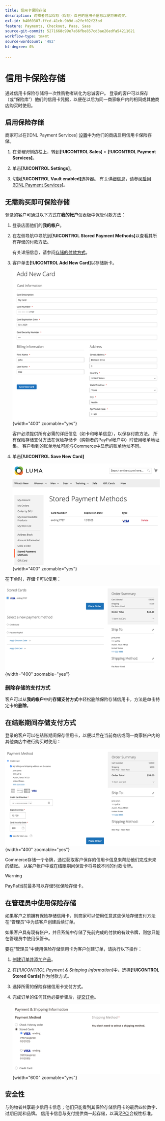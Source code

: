 ```yaml
---
title: 信用卡保险存储
description: 购物者可以保存（保存）自己的信用卡信息以便将来购买。
exl-id: b4060307-ffcd-41cb-9b9d-a2fef02f23bd
feature: Payments, Checkout, Paas, Saas
source-git-commit: 5271668c99e7a66fbe857cd3ae26edfa54211621
workflow-type: tm+mt
source-wordcount: '482'
ht-degree: 0%

---
```


# 信用卡保险存储

通过信用卡保险存储将一次性购物者转化为忠诚客户。 登录的客户可以保存（或“保险库”）他们的信用卡凭据，以便在以后为同一商家帐户内的相同或其他商店购买时使用。

## 启用保险存储

商家可以在[!DNL Payment Services] [设置](settings.md#card-vaulting)中为他们的商店启用信用卡保险存储。

1. 在&#x200B;_管理员_&#x200B;侧边栏上，转到&#x200B;**[!UICONTROL Sales]** > **[!UICONTROL Payment Services]**。

1. 单击&#x200B;**[!UICONTROL Settings]**。

1. 切换&#x200B;**[!UICONTROL Vault enabled]**&#x200B;选择器。 有关详细信息，请参阅[启用 [!DNL Payment Services]](settings.md#enable-payment-services)。

## 无需购买即可保险存储

登录的客户可通过以下方式在&#x200B;**我的帐户**&#x200B;仪表板中保管付款方法：

1. 登录店面他们的&#x200B;**我的帐户**。

1. 在左侧导航中导航到&#x200B;**[!UICONTROL Stored Payment Methods]**&#x200B;以查看其所有存储的付款方法。

   有关详细信息，请参阅[存储的付款方式](https://experienceleague.adobe.com/zh-hans/docs/commerce-admin/stores-sales/payments/stored-payment-methods)。

1. 客户单击&#x200B;**[!UICONTROL Add New Card]**&#x200B;以存储新卡。

   ![添加新信息卡](assets/add-new-card.png){width="400" zoomable="yes"}

   客户必须提供所有必需的详细信息（如卡和帐单信息），以保存付款方法。
所有保险存储支付方法在保险存储卡（购物者的PayPal帐户中）时使用帐单地址集。 客户看到的账单地址可能与Commerce中显示的账单地址不同。

1. 单击&#x200B;**[!UICONTROL Save New Card]**

   ![我的帐户中存储的付款方式](assets/stored-payment-methods.png){width="400" zoomable="yes"}

在下单时，存储卡可以使用：

![将存储的凭据用于将来购买](assets/use-stored-card.png){width="400" zoomable="yes"}

### 删除存储的支付方式

客户可以从&#x200B;**我的帐户**&#x200B;中的&#x200B;**存储支付方式**&#x200B;中轻松删除保险存储信用卡，方法是单击特定卡的&#x200B;**删除**。

## 在结账期间存储支付方式

登录的客户可以在结账期间保存信用卡，以便以后在当前商店或同一商家帐户内的其他商店中进行购买时使用：

![保存信用卡以供将来使用](assets/save-card-for-later.png){width="400" zoomable="yes"}

Commerce存储一个令牌，通过获取客户保存的信用卡信息来帮助他们完成未来的结账。 从客户帐户中或在结账期间保管卡将导致不同的付款令牌。

>[!WARNING]
>
> PayPal当前最多可以存储5张保险存储卡。

## 在管理员中使用保险存储

如果客户之前拥有保险存储信用卡，则商家可以使用任意这些保险存储支付方法在“管理员”中为该客户创建后续订单。

如果客户具有现有帐户，并且系统中存储了先前完成的付款的有效令牌，则您只能在管理员中使用保管卡。

要在“管理员”中使用保险存储信用卡为客户创建订单，请执行以下操作：

1. [创建订单并添加产品](https://experienceleague.adobe.com/docs/commerce-admin/stores-sales/point-of-purchase/assist/customer-account-create-order.html?lang=zh-Hans)。
1. 在&#x200B;_[!UICONTROL Payment & Shipping Information]_&#x200B;中，选择&#x200B;**[!UICONTROL Stored Cards]**&#x200B;作为付款方式。
1. 选择所需的保险存储信用卡支付方式。
1. 完成订单的任何其他必要步骤后，[提交订单](https://experienceleague.adobe.com/docs/commerce-admin/stores-sales/point-of-purchase/assist/customer-account-create-order.html?lang=zh-Hans#step-3%3A-submit-the-order)。

   ![在Admin中为客户使用保险存储信用卡](assets/admin-vaultedcard.png){width="600" zoomable="yes"}

## 安全性

与购物者共享最少信用卡信息；他们只能看到其保险存储信用卡的最后四位数字、过期日期和品牌。 信用卡信息与支付提供商一起存储，以满足[PCI](security.md#PCI-compliance)合规性标准。
